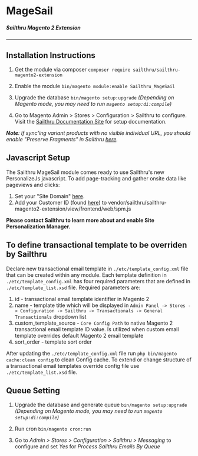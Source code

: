 # MageSail 
##### Sailthru Magento 2 Extension
----------------------

## Installation Instructions

1. Get the module
	via composer  `composer require sailthru/sailthru-magento2-extension`

2. Enable the module
    `bin/magento module:enable Sailthru_MageSail`

3. Upgrade the database
	`bin/magento setup:upgrade`
   *(Depending on Magento mode, you may need to run `magento setup:di:compile`)*

4. Go to Magento Admin > Stores > Configuration > Sailthru to configure. Visit the [Sailthru Documentation Site](https://getstarted.sailthru.com/integrations/magento/magento-2-extension/) for setup documentation.

*__Note__: If sync'ing variant products with no visible individual URL, you should enable "Preserve Fragments" in Sailthru [here][2].*

## Javascript Setup
The Sailthru MageSail module comes ready to use Sailthru's new PersonalizeJs javascript. To add page-tracking and gather onsite data like pageviews and clicks: 

1. Set your "Site Domain" [here][3].
2. Add your Customer ID (found [here][4]) to vendor/sailthru/sailthru-magento2-extension/view/frontend/web/spm.js 

**Please contact Sailthru to learn more about and enable Site Personalization Manager.**

## To define transactional template to be overriden by Sailthru

Declare new transactional email template in `./etc/template_config.xml` file that can be created within any module.
Each template definition in `./etc/template_config.xml` has four required parameters that are defined in `./etc/template_list.xsd` file.
Required parameters are:
1. id - transactional email template identifier in Magento 2
2. name - template title which will be displayed in `Admin Panel -> Stores -> Configuration -> Sailthru -> Transactionals -> General Transactionals` dropdown list
3. custom_template_source - `Core Config Path` to native Magento 2 transactional email template ID value. Is utilized when custom email template overrides default Magento 2 email template
4. sort_order - template sort order


After updating the `./etc/template_config.xml` file run `php bin/magento cache:clean config` to clean Config cache.
To extend or change structure of a transactional email templates override config file use `./etc/template_list.xsd` file.

## Queue Setting

1. Upgrade the database and generate queue
    `bin/magento setup:upgrade`
    *(Depending on Magento mode, you may need to run `magento setup:di:compile`)*

2. Run cron `bin/magento cron:run`

3. Go to *Admin > Stores > Configuration > Sailthru > Messaging* to configure and set *Yes* for *Process Sailthru Emails By Queue*

[1]: https://getstarted.sailthru.com/integrations/overview/
[2]: https://my.sailthru.com/settings/spider
[3]: https://my.sailthru.com/settings/domains
[4]: https://my.sailthru.com/settings/api_postbacks

